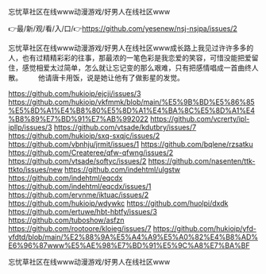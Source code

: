 忘忧草社区在线www动漫游戏/好男人在线社区www

👉最/新/观/看/入/口/👉https://github.com/yesenew/nsj-nsjpa/issues/2

忘忧草社区在线www动漫游戏/好男人在线社区www成长路上我见过许许多多的人，也有过精精彩彩的往事，那最浓的一笔色彩是我恋爱的笑容，可惜没能把爱留住，感觉相爱太过简单，怎么就让忘记变的那么艰难，只有把感情唱成一首曲终人散。
　　他请唐卡用饭，说是她让他有了做影星的发觉。


https://github.com/hukioip/ejcji/issues/3
https://github.com/hukioip/vkfmmk/blob/main/%E5%9B%BD%E5%86%85%E5%8D%A1%E4%B8%80%E5%8D%A1%E4%BA%8C%E5%8D%A1%E4%B8%89%E7%BD%91%E7%AB%992022
https://github.com/vcrerty/ipl-ipllp/issues/3
https://github.com/vtsade/kdutbry/issues/7
https://github.com/hukioip/sxq-sxqjc/issues/2
https://github.com/vbnhju/jrmit/issues/1
https://github.com/bqlene/rzsatku
https://github.com/Createree/qfw-qfwng/issues/2
https://github.com/vtsade/softyc/issues/2
https://github.com/nasenten/ttk-ttkto/issues/new
https://github.com/indehtml/ulgstw
https://github.com/indehtml/eqcdx
https://github.com/indehtml/eqcdx/issues/1
https://github.com/ervnme/iktuac/issues/2
https://github.com/hukioip/wdywkc
https://github.com/huolpi/dxdk
https://github.com/ertuwe/hbt-hbtfy/issues/3
https://github.com/tuboshow/asfzn
https://github.com/rootoore/kloieg/issues/7
https://github.com/hukioip/yfd-yfdtd/blob/main/%E2%88%9A%E5%A4%A9%E5%A0%82%E4%B8%AD%E6%96%87www%E5%AE%98%E7%BD%91%E5%9C%A8%E7%BA%BF

忘忧草社区在线www动漫游戏/好男人在线社区www
